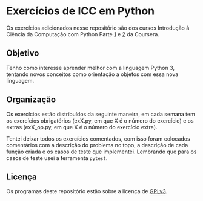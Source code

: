 # Exercícios de ICC em Python
Os exercícios adicionados nesse repositório são dos cursos Introdução à Ciência da Computação com Python Parte [1][1] e [2][2] da Coursera.

## Objetivo
Tenho como interesse aprender melhor com a linguagem Python 3, tentando novos conceitos como orientação a objetos com essa nova linguagem.

## Organização
Os exercícios estão distribuídos da seguinte maneira, em cada semana tem os exercícios obrigatórios (exX.py, em que X é o número do exercício) e os extras (exX_op.py, em que X é o número do exercício extra).

Tentei deixar todos os exercícios comentados, com isso foram colocados comentários com a descrição do problema no topo, a descrição de cada função criada e os casos de teste que implementei. Lembrando que para os casos de teste usei a ferramenta `pytest`.

## Licença
[comment]: <> (Não sei se posso colocar essa licença, ainda mais porque não coloquei nenhum comentário nos códigos, nem no próprio github)
Os programas deste repositório estão sobre a licença de [GPLv3](https://www.gnu.org/licenses/gpl.html).

[1]: https://www.coursera.org/learn/ciencia-computacao-python-conceitos
[2]: https://www.coursera.org/learn/ciencia-computacao-python-conceitos-2
